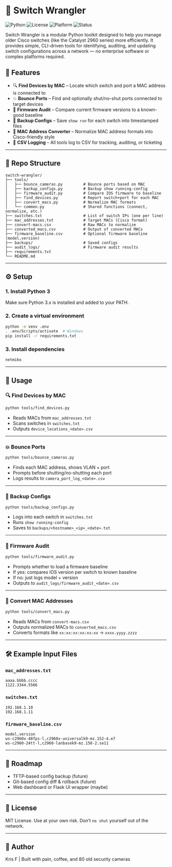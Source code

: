 # 🔌 Switch Wrangler

![Python](https://img.shields.io/badge/python-3.8%2B-blue.svg)
![License](https://img.shields.io/badge/license-MIT-green.svg)
![Platform](https://img.shields.io/badge/platform-Cisco%20IOS-lightgrey.svg)
![Status](https://img.shields.io/badge/status-internal--tool-orange.svg)

Switch Wrangler is a modular Python toolkit designed to help you manage older Cisco switches (like the Catalyst 2960 series) more efficiently. It provides simple, CLI-driven tools for identifying, auditing, and updating switch configurations across a network — no enterprise software or complex platforms required.

## 🧰 Features

- 🔍 **Find Devices by MAC** – Locate which switch and port a MAC address is connected to
- 💥 **Bounce Ports** – Find and optionally shut/no-shut ports connected to target devices
- 🧠 **Firmware Audit** – Compare current firmware versions to a known-good baseline
- 💾 **Backup Configs** – Save `show run` for each switch into timestamped files
- 🔁 **MAC Address Converter** – Normalize MAC address formats into Cisco-friendly style
- 📄 **CSV Logging** – All tools log to CSV for tracking, auditing, or ticketing

---

## 📁 Repo Structure

```
switch-wrangler/
├── tools/
│   ├── bounce_cameras.py         # Bounce ports based on MAC
│   ├── backup_configs.py         # Backup show running-config
│   ├── firmware_audit.py         # Compare IOS firmware to baseline
│   ├── find_devices.py           # Report switch+port for each MAC
│   ├── convert_macs.py           # Normalize MAC formats
│   └── common.py                 # Shared functions (connect, normalize, etc.)
├── switches.txt                  # List of switch IPs (one per line)
├── mac_addresses.txt             # Target MACs (Cisco format)
├── convert-macs.csv              # Raw MACs to normalize
├── converted_macs.csv            # Output of converted MACs
├── firmware_baseline.csv         # Optional firmware baseline (model,version)
├── backups/                      # Saved configs
├── audit_logs/                   # Firmware audit results
├── requirements.txt
└── README.md
```

---

## ⚙️ Setup

### 1. Install Python 3

Make sure Python 3.x is installed and added to your PATH.

### 2. Create a virtual environment

```bash
python -m venv .env
. .env/Scripts/activate  # Windows
pip install -r requirements.txt
```

### 3. Install dependencies

```text
netmiko
```

---

## 🚀 Usage

### 🔍 Find Devices by MAC

```bash
python tools/find_devices.py
```

- Reads MACs from `mac_addresses.txt`
- Scans switches in `switches.txt`
- Outputs `device_locations_<date>.csv`

---

### 💥 Bounce Ports

```bash
python tools/bounce_cameras.py
```

- Finds each MAC address, shows VLAN + port
- Prompts before shutting/no-shutting each port
- Logs results to `camera_port_log_<date>.csv`

---

### 💾 Backup Configs

```bash
python tools/backup_configs.py
```

- Logs into each switch in `switches.txt`
- Runs `show running-config`
- Saves to `backups/<hostname>_<ip>_<date>.txt`

---

### 🧠 Firmware Audit

```bash
python tools/firmware_audit.py
```

- Prompts whether to load a firmware baseline
- If yes: compares IOS version per switch to known baseline
- If no: just logs model + version
- Outputs to `audit_logs/firmware_audit_<date>.csv`

---

### 🔁 Convert MAC Addresses

```bash
python tools/convert_macs.py
```

- Reads MACs from `convert-macs.csv`
- Outputs normalized MACs to `converted_macs.csv`
- Converts formats like `xx:xx:xx:xx:xx:xx` → `xxxx.yyyy.zzzz`

---

## 🛠 Example Input Files

### `mac_addresses.txt`
```
aaaa.bbbb.cccc
1122.3344.5566
```

### `switches.txt`
```
192.168.1.10
192.168.1.11
```

### `firmware_baseline.csv`
```csv
model,version
ws-c2960x-48fps-l,c2960x-universalk9-mz.152-4.e7
ws-c2960-24tt-l,c2960-lanbasek9-mz.150-2.se11
```

---

## 👷 Roadmap

- TFTP-based config backup (future)
- Git-based config diff & rollback (future)
- Web dashboard or Flask UI wrapper (maybe)

---

## 📜 License

MIT License. Use at your own risk. Don’t `no shut` yourself out of the network.

---

## 🤘 Author

Kris F | Built with pain, coffee, and 80 old security cameras
